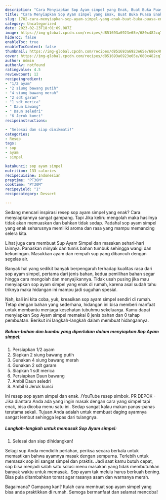 ```yaml
---
description: "Cara Menyiapkan Sop Ayam simpel yang Enak, Buat Buka Puasa Enak"
title: "Cara Menyiapkan Sop Ayam simpel yang Enak, Buat Buka Puasa Enak"
slug: 1702-cara-menyiapkan-sop-ayam-simpel-yang-enak-buat-buka-puasa-enak
category: Uncategorized
date: 2023-02-23T18:01:09.087Z
image: https://img-global.cpcdn.com/recipes/d851693a6923e65e/680x482cq70/sop-ayam-simpel-foto-resep-utama.jpg
hideToc: false
enableToc: true
enableTocContent: false
thumbnail: https://img-global.cpcdn.com/recipes/d851693a6923e65e/680x482cq70/sop-ayam-simpel-foto-resep-utama.jpg
cover: https://img-global.cpcdn.com/recipes/d851693a6923e65e/680x482cq70/sop-ayam-simpel-foto-resep-utama.jpg
author: Admin
authorAv: notfound
ratingvalue: 4.5
reviewcount: 12
recipeingredient:
- "1/2 ayam"
- "2 siung bawang putih"
- "4 siung bawang merah"
- "2 sdt garam"
- "1 sdt merica"
- " Daun bawang"
- " Daun seledri"
- "6 Jeruk kunci"
recipeinstructions:

- "Selesai dan siap dinikmati!"
categories:
- Resep
tags:
- sop
- ayam
- simpel

katakunci: sop ayam simpel 
nutrition: 133 calories
recipecuisine: Indonesian
preptime: "PT36M"
cooktime: "PT30M"
recipeyield: "1"
recipecategory: Dessert

---
```



Sedang mencari inspirasi resep sop ayam simpel yang enak? Cara menyiapkannya sangat gampang. Tapi Jika keliru mengolah maka hasilnya tidak akan memuaskan dan bahkan tidak sedap. Padahal sop ayam simpel yang enak seharusnya memiliki aroma dan rasa yang mampu memancing selera kita.


Lihat juga cara membuat Sup Ayam Simpel dan masakan sehari-hari lainnya. Panaskan minyak dan tumis bahan tumbuk sehingga wangi dan kekuningan. Masukkan ayam dan rempah sup yang dibancuh dengan segelas air.

Banyak hal yang sedikit banyak berpengaruh terhadap kualitas rasa dari sop ayam simpel, pertama dari jenis bahan, kedua pemilihan bahan segar hingga cara mengolah dan menyajikannya. Tidak usah pusing jika mau menyiapkan sop ayam simpel yang enak di rumah, karena asal sudah tahu triknya maka hidangan ini mampu jadi suguhan spesial.


Nah, kali ini kita coba, yuk, kreasikan sop ayam simpel sendiri di rumah. Tetap dengan bahan yang sederhana, hidangan ini bisa memberi manfaat untuk membantu menjaga kesehatan tubuhmu sekeluarga. Kamu dapat menyiapkan Sop Ayam simpel memakai 8 jenis bahan dan 0 tahap pembuatan. Berikut ini langkah-langkah dalam membuat hidangannya.

<!--inarticleads1-->

##### Bahan-bahan dan bumbu yang diperlukan dalam menyiapkan Sop Ayam simpel:

1. Persiapkan 1/2 ayam
1. Siapkan 2 siung bawang putih
1. Gunakan 4 siung bawang merah
1. Gunakan 2 sdt garam
1. Siapkan 1 sdt merica
1. Persiapkan  Daun bawang
1. Ambil  Daun seledri
1. Ambil 6 Jeruk kunci


Ini resep sop ayam simpel dan enak. /YouTube resep simbok. PR DEPOK - Jika diantara Anda ada yang ingin masak dengan cara yang simpel tapi enak, bisa dicoba menu satu ini. Sedap sangat kalau makan panas-panas terutama sekali. Tujuan Anda adalah untuk membuat daging ayamnya sangat lembut sehingga lepas dari tulangnya. 

<!--inarticleads2-->

##### Langkah-langkah untuk memasak Sop Ayam simpel:


1. Selesai dan siap dihidangkan!

Selagi sup Anda mendidih perlahan, periksa secara berkala untuk memastikan bahwa ayamnya masak dengan sempurna. Terlebih untuk memasak sop ini sangat simpel dan praktis. Jadi saat kamu butuh cepat, sop bisa menjadi salah satu solusi menu masakan yang tidak membutuhkan banyak waktu untuk memasak.. Sop ayam tak melulu harus berkuah bening. Bisa pula ditambahkan tomat agar rasanya asam dan warnanya merah. 

Bagaimana? Gampang kan? Itulah cara membuat sop ayam simpel yang bisa anda praktikkan di rumah. Semoga bermanfaat dan selamat mencoba!
